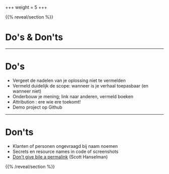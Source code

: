 +++
weight = 5
+++

{{% reveal/section %}}

# Do's & Don'ts

---

# Do's

- Vergeet de nadelen van je oplossing niet te vermelden
- Vermeld duidelijk de scope: wanneer is je verhaal toepasbaar (en wanneer niet)
- Onderbouw je mening; link naar anderen, vermeld boeken
- Attribution : ere wie ere toekomt!
- Demo project op Github

---

# Don'ts

- Klanten of personen ongevraagd bij naam noemen
- Secrets en resource names in code of screenshots
- [Don't give bile a permalink](https://www.hanselman.com/blog/dont-give-bile-a-permalink-finding-balance-within-the-no-asshole-rule) (Scott Hanselman)

{{% /reveal/section %}}